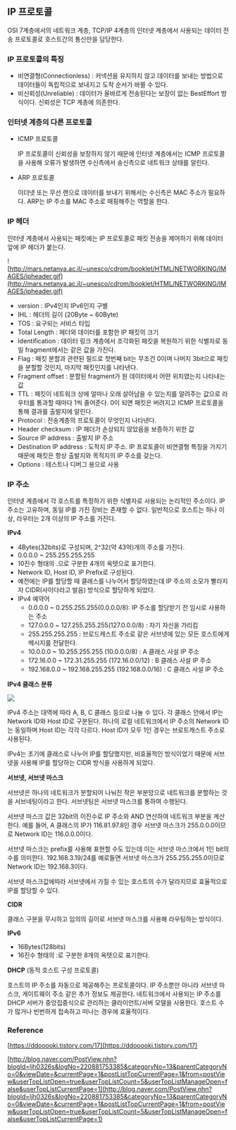 ## IP 프로토콜

OSI 7계층에서의 네트워크 계층, TCP/IP 4계층의 인터넷 계층에서 사용되는 데이터 전송 프로토콜로 호스트간의 통신만을 담당한다.


### IP 프로토콜의 특징

- 비연결형(Connectionless) : 커넥션을 유지하지 않고 데이터를 보내는 방법으로 데이터들이 독립적으로 보내지고 도착 순서가 바뀔 수 있다.
- 비신뢰성(Unreliable) : 데이터가 올바르게 전송된다는 보장이 없는 BestEffort 방식이다. 신뢰성은 TCP 계층에 의존한다.

### 인터넷 계층의 다른 프로토콜

- ICMP 프로토콜

    IP 프로토콜이 신뢰성을 보장하지 않기 때문에 인터넷 계층에서는 ICMP 프로토콜을 사용해 오류가 발생하면 수신측에서 송신측으로 네트워크 상태를 알린다.

- ARP 프로토콜

    이더넷 또는 무선 랜으로 데이터를 보내기 위해서는 수신측은 MAC 주소가 필요하다. ARP는 IP 주소를 MAC 주소로 매핑해주는 역할을 한다.

### IP 헤더

인터넷 계층에서 사용되는 패킷에는 IP 프로토콜로 패킷 전송을 제어하기 위해 데이터 앞에 IP 헤더가 붙는다.

![http://mars.netanya.ac.il/~unesco/cdrom/booklet/HTML/NETWORKING/IMAGES/ipheader.gif](http://mars.netanya.ac.il/~unesco/cdrom/booklet/HTML/NETWORKING/IMAGES/ipheader.gif)

- version : IPv4인지 IPv6인지 구별
- IHL : 헤더의 길이 (20Byte ~ 60Byte)
- TOS : 요구되는 서비스 타입
- Total Length : 헤더와 데이터를 포함한 IP 패킷의 크기
- Identification : 데이터 링크 계층에서 조각화된 패킷을 복원하기 위한 식별자로 동일 fragment에서는 같은 값을 가진다.
- Flag : 패킷 분할과 관련된 필드로 첫번째 bit는 무조건 0이며 나머지 3bit으로 패킷을 분할할 것인지, 마지막 패킷인지를 나타낸다.
- Fragment offset : 분할된 fragment가 원 데이터에서 어떤 위치였는지 나타내는 값
- TTL : 패킷이 네트워크 상에 얼마나 오래 살아남을 수 있는지를 알려주는 값으로 라우터를 통과할 때마다 1씩 줄어준다. 0이 되면 패킷은 버려지고 ICMP 프로토콜을 통해 결과를 출발지에 알린다.
- Protocol : 전송계층의 프로토콜이 무엇인지 나타낸다.
- Header checksum : IP 헤더가 손상되지 않았음을 보증하기 위한 값
- Source IP address : 출발지 IP 주소
- Destination IP address : 도착지 IP 주소. IP 프로토콜이 비연결형 특징을 가지기 때문에 패킷은 항상 출발지와 목적지의 IP 주소를 갖는다.
- Options : 테스트나 디버그 용으로 사용

### IP 주소

인터넷 계층에서 각 호스트를 특정하기 위한 식별자로 사용되는 논리적인 주소이다. IP 주소는 고유하며, 동일 IP를 가진 장비는 존재할 수 없다. 일반적으로 호스트는 하나 이상, 라우터는 2개 이상의 IP 주소를 가진다.

**IPv4**

- 4Bytes(32bits)로 구성되며, 2^32(약 43억)개의 주소를 가진다.
- 0.0.0.0 ~ 255.255.255.255
- 10진수 형태의 .으로 구분한 4개의 옥텟으로 표기한다.
- Network ID, Host ID, IP Prefix로 구성된다.
- 예전에는 IP를 할당할 때 클래스를 나누어서 할당하였는데 IP 주소의 소모가 빨라지자 CIDR(사이다라고 발음) 방식으로 할당하게 되었다.
- IPv4 예약어
    - 0.0.0.0 ~ 0.255.255.255(0.0.0.0/8): IP 주소를 할당받기 전 임시로 사용하는 주소
    - 127.0.0.0 ~ 127.255.255.255(127.0.0.0/8) : 자기 자신을 가리킴
    - 255.255.255.255 : 브로드캐스트 주소로 같은 서브넷에 있는 모든 호스트에게 메시지를 전달한다.
    - 10.0.0.0 ~ 10.255.255.255 (10.0.0.0/8) : A 클래스 사설 IP 주소
    - 172.16.0.0 ~ 172.31.255.255 (172.16.0.0/12) : B 클래스 사설 IP 주소
    - 192.168.0.0 ~ 192.168.255.255 (192.168.0.0/16) : C 클래스 사설 IP 주소

**IPv4 클래스 분류**

![](https://t1.daumcdn.net/cfile/tistory/99068D495BE8101D34)

IPv4 주소는 대역에 따라 A, B, C 클래스 등으로 나눌 수 있다. 각 클래스 안에서 IP는 Network ID와 Host ID로 구분된다. 하나의 로컬 네트워크에서 IP 주소의 Network ID는 동일하며 Host ID는 각각 다르다. Host ID가 모두 1인 경우는 브로트캐스트 주소로 사용된다.

IPv4는 초기에 클래스로 나누어 IP를 할당했지만, 비효율적인 방식이었기 때문에 서브넷을 사용해 IP를 할당하는 CIDR 방식을 사용하게 되었다.

**서브넷, 서브넷 마스크**

서브넷은 하나의 네트워크가 분할되어 나눠진 작은 부분망으로 네트워크를 분할하는 것을 서브네팅이라고 한다. 서브넷팅은 서브넷 마스크를 통하여 수행된다.

서브넷 마스크 값은 32bit의 이진수로 IP 주소와 AND 연산하여 네트워크 부분을 계산한다. 예를 들어, A 클래스의 IP가 116.81.97.8인 경우 서브넷 마스크가 255.0.0.0이므로 Network ID는 116.0.0.0이다.

서브넷 마스크는 prefix를 사용해 표현할 수도 있는데 이는 서브넷 마스크에서 1인 bit의 수를 의미한다. 192.168.3.19/24를 예로들면 서브넷 마스크가 255.255.255.0이므로 Network ID는 192.168.3이다.

서브넷 마스크값에따라 서브넷에서 가질 수 있는 호스트의 수가 달라지므로 효율적으로 IP를 할당할 수 있다.

**CIDR**

클래스 구분을 무시하고 임의의 길이로 서브넷 마스크를 사용해 라우팅하는 방식이다.

**IPv6**

- 16Bytes(128bits)
- 16진수 형태의 :로 구분한 8개의 옥텟으로 표기한다.

**DHCP** (동적 호스트 구성 프로토콜)

호스트의 IP 주소를 자동으로 제공해주는 프로토콜이다. IP 주소뿐만 아니라 서브넷 마스크, 게이트웨이 주소 같은 추가 정보도 제공한다. 네트워크에서 사용되는 IP 주소를 DHCP 서버가 중앙집중식으로 관리하는 클라이언트/서버 모델을 사용한다. 호스트 수가 많거나 빈번하게 접속하고 떠나는 경우에 효율적이다.

### Reference

[https://ddooooki.tistory.com/17](https://ddooooki.tistory.com/17)

[http://blog.naver.com/PostView.nhn?blogId=ljh0326s&logNo=220881753385&categoryNo=13&parentCategoryNo=0&viewDate=&currentPage=1&postListTopCurrentPage=1&from=postView&userTopListOpen=true&userTopListCount=5&userTopListManageOpen=false&userTopListCurrentPage=1](http://blog.naver.com/PostView.nhn?blogId=ljh0326s&logNo=220881753385&categoryNo=13&parentCategoryNo=0&viewDate=&currentPage=1&postListTopCurrentPage=1&from=postView&userTopListOpen=true&userTopListCount=5&userTopListManageOpen=false&userTopListCurrentPage=1)